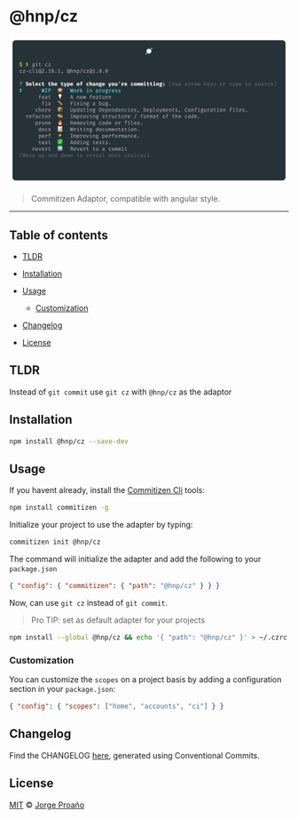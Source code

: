# @hnp/cz

![hero](hero.png)

> Commitizen Adaptor, compatible with angular style.

---

## Table of contents

-   [TLDR](#tldr)

-   [Installation](#installation)

-   [Usage](#usage)

    -   [Customization](#customization)

-   [Changelog](#changelog)

-   [License](#license)

## TLDR

Instead of `git commit` use `git cz` with `@hnp/cz` as the adaptor

## Installation

```sh
npm install @hnp/cz --save-dev
```

## Usage

If you havent already, install the [Commitizen Cli](commitizen/cz-cli) tools:

```bash
npm install commitizen -g
```

Initialize your project to use the adapter by typing:

```bash
commitizen init @hnp/cz
```

The command will initialize the adapter and add the following to your `package.json`

```json
{ "config": { "commitizen": { "path": "@hnp/cz" } } }
```

Now, can use `git cz` instead of `git commit`.

> Pro TIP: set as default adapter for your projects

```bash
npm install --global @hnp/cz && echo '{ "path": "@hnp/cz" }' > ~/.czrc
```

### Customization

You can customize the `scopes` on a project basis by adding a configuration section in your `package.json`:

```json
{ "config": { "scopes": ["home", "accounts", "ci"] } }
```

## Changelog

Find the CHANGELOG [here](CHANGELOG.md), generated using Conventional Commits.

## License

[MIT](LICENSE) © [Jorge Proaño](https://www.hidden-node-problem.com)
